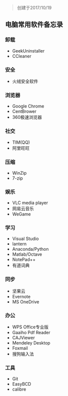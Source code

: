 > 创建于2017/10/19

## 电脑常用软件备忘录

### 卸载
* GeekUninstaller
* CCleaner

### 安全
* 火绒安全软件

### 浏览器
* Google Chrome
* CentBrower
* 360极速浏览器

### 社交
* TIM(QQ)
* 阿里旺旺

### 压缩
* WinZip
* 7-zip

### 娱乐
* VLC media player
* 网易云音乐
* WeGame

### 学习
* Visual Studio
* lantern
* Anaconda/Python
* Matlab/Octave
* NotePad++
* 有道词典

### 同步
* 坚果云
* Evernote
* MS OneDrive

### 办公
* WPS Office专业版
* Gaaiho Pdf Reader
* CAJViewer
* Mendeley Desktop
* Foxmail
* 搜狗输入法

### 工具
* Git
* EasyBCD
* calibre

